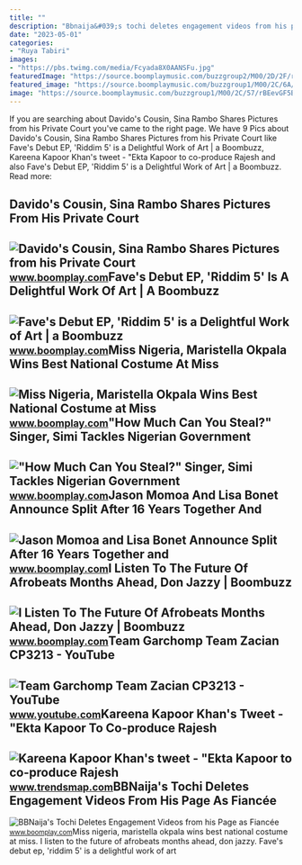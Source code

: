 ```yaml
---
title: ""
description: "Bbnaija&#039;s tochi deletes engagement videos from his page as fiancée"
date: "2023-05-01"
categories:
- "Ruya Tabiri"
images:
- "https://pbs.twimg.com/media/Fcyada8X0AANSFu.jpg"
featuredImage: "https://source.boomplaymusic.com/buzzgroup2/M00/2D/2F/rBEe_GG3ikaAAa2lAAH0immqZuk833.JPG"
featured_image: "https://source.boomplaymusic.com/buzzgroup1/M00/2C/6A/rBEeLGHz0-GAJyHPAAEuiSYEpyU128.JPG"
image: "https://source.boomplaymusic.com/buzzgroup1/M00/2C/57/rBEevGF5B9GACZv9AAD4H6zUJfs130.JPG"
---
```


If you are searching about Davido's Cousin, Sina Rambo Shares Pictures from his Private Court you've came to the right page. We have 9 Pics about Davido's Cousin, Sina Rambo Shares Pictures from his Private Court like Fave's Debut EP, 'Riddim 5' is a Delightful Work of Art | a Boombuzz, Kareena Kapoor Khan's tweet - "Ekta Kapoor to co-produce Rajesh and also Fave's Debut EP, 'Riddim 5' is a Delightful Work of Art | a Boombuzz. Read more:

Davido's Cousin, Sina Rambo Shares Pictures From His Private Court
------------------------------------------------------------------

 ![Davido's Cousin, Sina Rambo Shares Pictures from his Private Court](https://source.boomplaymusic.com/buzzgroup1/M00/2C/57/rBEevGF5B9GACZv9AAD4H6zUJfs130.JPG) <small>www.boomplay.com</small>Fave's Debut EP, 'Riddim 5' Is A Delightful Work Of Art | A Boombuzz
--------------------------------------------------------------------

 ![Fave's Debut EP, 'Riddim 5' is a Delightful Work of Art | a Boombuzz](https://source.boomplaymusic.com/buzzgroup1/M00/2C/38/rBEeLGHuzmmAAUTmAAFa9tNDVCI936.jpg) <small>www.boomplay.com</small>Miss Nigeria, Maristella Okpala Wins Best National Costume At Miss
------------------------------------------------------------------

 ![Miss Nigeria, Maristella Okpala Wins Best National Costume at Miss](https://source.boomplaymusic.com/buzzgroup2/M00/2D/2F/rBEe_GG3ikaAAa2lAAH0immqZuk833.JPG) <small>www.boomplay.com</small>"How Much Can You Steal?" Singer, Simi Tackles Nigerian Government
------------------------------------------------------------------

 !["How Much Can You Steal?" Singer, Simi Tackles Nigerian Government](https://source.boomplaymusic.com/buzzgroup1/M00/2C/6A/rBEeLGHz0-GAJyHPAAEuiSYEpyU128.JPG) <small>www.boomplay.com</small>Jason Momoa And Lisa Bonet Announce Split After 16 Years Together And
---------------------------------------------------------------------

 ![Jason Momoa and Lisa Bonet Announce Split After 16 Years Together and](https://source.boomplaymusic.com/buzzgroup2/M00/2F/61/rBEe_GHf-cmANdWxAAF4niV86To487.JPG) <small>www.boomplay.com</small>I Listen To The Future Of Afrobeats Months Ahead, Don Jazzy | Boombuzz
----------------------------------------------------------------------

 ![I Listen To The Future Of Afrobeats Months Ahead, Don Jazzy | Boombuzz](https://source.boomplaymusic.com/buzzgroup2/M00/1A/B3/rBEeJGCHNhqAUl6sAADDpMRGDI0384.JPG) <small>www.boomplay.com</small>Team Garchomp Team Zacian CP3213 - YouTube
------------------------------------------

 ![Team Garchomp Team Zacian CP3213 - YouTube](https://i.ytimg.com/vi/HYLCwcE-Dgc/maxres2.jpg?sqp=-oaymwEoCIAKENAF8quKqQMcGADwAQH4AYwCgALgA4oCDAgAEAEYRSBHKGUwDw==&rs=AOn4CLC_ulBvmvqa2cf2uT56Qfk3FCYaDA) <small>www.youtube.com</small>Kareena Kapoor Khan's Tweet - "Ekta Kapoor To Co-produce Rajesh
---------------------------------------------------------------

 ![Kareena Kapoor Khan's tweet - "Ekta Kapoor to co-produce Rajesh](https://pbs.twimg.com/media/Fcyada8X0AANSFu.jpg) <small>www.trendsmap.com</small>BBNaija's Tochi Deletes Engagement Videos From His Page As Fiancée
------------------------------------------------------------------

 ![BBNaija's Tochi Deletes Engagement Videos from his Page as Fiancée](https://source.boomplaymusic.com/buzzgroup2/M00/2E/E2/rBEeJGHeqwaAUjfxAARZ46JuQ8M813.jpg) <small>www.boomplay.com</small>Miss nigeria, maristella okpala wins best national costume at miss. I listen to the future of afrobeats months ahead, don jazzy. Fave's debut ep, 'riddim 5' is a delightful work of art
